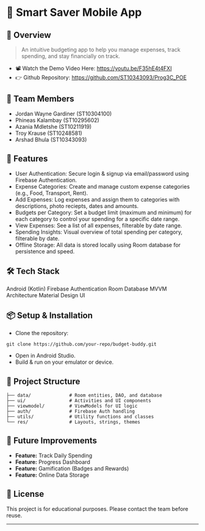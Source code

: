 # 💸 Smart Saver Mobile App
## 🧭 Overview
> An intuitive budgeting app to help you manage expenses, track spending, and stay financially on track.
- 📽️ Watch the Demo Video Here: https://youtu.be/F35hE4t4FXI
- 👉 Github Repository: https://github.com/ST10343093/Prog3C_POE 

## 👥 Team Members
- Jordan Wayne Gardiner (ST10304100)
- Phineas Kalambay (ST10295602)
- Azania Mdletshe (ST10211919)
- Troy Krause (ST10248581)
- Arshad Bhula (ST10343093)

## 📱 Features
- User Authentication: Secure login & signup via email/password using Firebase Authentication.
- Expense Categories: Create and manage custom expense categories (e.g., Food, Transport, Rent).
- Add Expenses: Log expenses and assign them to categories with descriptions, photo reciepts, dates and amounts.
- Budgets per Category: Set a budget limit (maximum and minimum) for each category to control your spending for a specific date range.
- View Expenses: See a list of all expenses, filterable by date range.
- Spending Insights: Visual overview of total spending per category, filterable by date.
- Offline Storage: All data is stored locally using Room database for persistence and speed.

## 🛠️ Tech Stack
Android (Kotlin)
Firebase Authentication
Room Database
MVVM Architecture
Material Design UI

## 📦 Setup & Installation
- Clone the repository:
```
git clone https://github.com/your-repo/budget-buddy.git
```
- Open in Android Studio.
- Build & run on your emulator or device.

## 📂 Project Structure
```
├── data/              # Room entities, DAO, and database
├── ui/                # Activities and UI components
├── viewmodel/         # ViewModels for UI logic
├── auth/              # Firebase Auth handling
├── utils/             # Utility functions and classes
└── res/               # Layouts, strings, themes
```

## 🧪 Future Improvements
- **Feature:** Track Daily Spending
- **Feature:** Progress Dashboard
- **Feature:** Gamification (Badges and Rewards)
- **Feature:** Online Data Storage

## 📄 License
This project is for educational purposes. Please contact the team before reuse.

---
